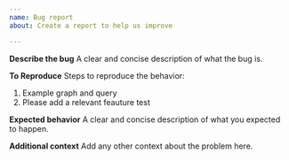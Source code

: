 ```yaml
---
name: Bug report
about: Create a report to help us improve

---
```


**Describe the bug**
A clear and concise description of what the bug is.

**To Reproduce**
Steps to reproduce the behavior:
1. Example graph and query
2. Please add a relevant feauture test

**Expected behavior**
A clear and concise description of what you expected to happen.

**Additional context**
Add any other context about the problem here.
